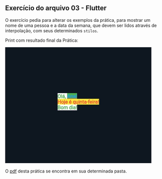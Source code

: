 ## Exercício do arquivo 03 - Flutter

O exercício pedia para alterar os exemplos da prática, para mostrar um nome de uma pessoa e a data da semana, que devem ser lidos através de interpolação, com seus determinados `stilos`.

Print com resultado final da Prática:

![resultado da pratica (3)](img/pratica.jpg)

O [pdf](pdf/) desta prática se encontra em sua determinada pasta.
